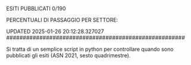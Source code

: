 ESITI PUBBLICATI 0/190 

PERCENTUALI DI PASSAGGIO PER SETTORE:

UPDATED 2025-01-26 20:12:28.327027
###################################################### 

Si tratta di un semplice script in python per controllare quando sono pubblicati gli esiti (ASN 2021, sesto quadrimestre).


